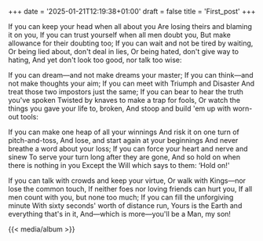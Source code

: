 +++
date = '2025-01-21T12:19:38+01:00'
draft = false
title = 'First_post'
+++

If you can keep your head when all about you
Are losing theirs and blaming it on you,
If you can trust yourself when all men doubt you,
But make allowance for their doubting too;
If you can wait and not be tired by waiting,
Or being lied about, don't deal in lies,
Or being hated, don't give way to hating,
And yet don't look too good, nor talk too wise:

If you can dream—and not make dreams your master;
If you can think—and not make thoughts your aim;
If you can meet with Triumph and Disaster
And treat those two impostors just the same;
If you can bear to hear the truth you've spoken
Twisted by knaves to make a trap for fools,
Or watch the things you gave your life to, broken,
And stoop and build 'em up with worn-out tools:

If you can make one heap of all your winnings
And risk it on one turn of pitch-and-toss,
And lose, and start again at your beginnings
And never breathe a word about your loss;
If you can force your heart and nerve and sinew
To serve your turn long after they are gone,
And so hold on when there is nothing in you
Except the Will which says to them: ‘Hold on!'

If you can talk with crowds and keep your virtue,
Or walk with Kings—nor lose the common touch,
If neither foes nor loving friends can hurt you,
If all men count with you, but none too much;
If you can fill the unforgiving minute
With sixty seconds' worth of distance run,
Yours is the Earth and everything that's in it,
And—which is more—you'll be a Man, my son!



{{< media/album >}}